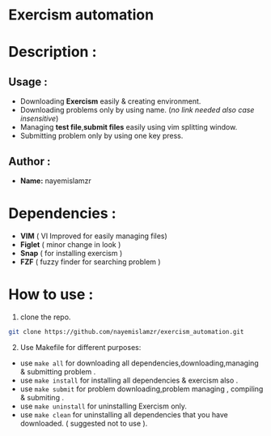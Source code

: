# Exercism automation

# Description :<br/>

## Usage :<br/>

+ Downloading **Exercism** easily & creating environment.
+ Downloading problems only by using name. (*no link needed also case insensitive*)
+ Managing <b>test file</b>,<b>submit files</b> easily using vim splitting window.
+ Submitting problem only by using one key press. <br/>

## Author :<br/>

+ **Name:** nayemislamzr<br/>

# Dependencies :<br/>

+ **VIM** ( VI Improved for easily managing files)
+ **Figlet** ( minor change in look )
+ **Snap** ( for installing exercism )
+ **FZF** ( fuzzy finder for searching problem )

# How to use : <br/>

1. clone the repo. 

```bash
git clone https://github.com/nayemislamzr/exercism_automation.git
```

2. Use Makefile for different purposes:

+ use `make all` for downloading all dependencies,downloading,managing & submitting problem .
+ use `make install` for installing all dependencies & exercism also . 
+ use `make submit` for problem downloading,problem managing , compiling & submiting .
+ use `make uninstall` for uninstalling Exercism only.
+ use `make clean` for uninstalling all dependencies that you have downloaded. ( suggested not to use ).

